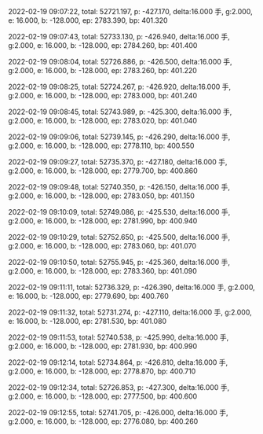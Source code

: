 2022-02-19 09:07:22, total: 52721.197, p: -427.170, delta:16.000 手, g:2.000, e: 16.000, b: -128.000, ep: 2783.390, bp: 401.320

2022-02-19 09:07:43, total: 52733.130, p: -426.940, delta:16.000 手, g:2.000, e: 16.000, b: -128.000, ep: 2784.260, bp: 401.400

2022-02-19 09:08:04, total: 52726.886, p: -426.500, delta:16.000 手, g:2.000, e: 16.000, b: -128.000, ep: 2783.260, bp: 401.220

2022-02-19 09:08:25, total: 52724.267, p: -426.920, delta:16.000 手, g:2.000, e: 16.000, b: -128.000, ep: 2783.000, bp: 401.240

2022-02-19 09:08:45, total: 52743.989, p: -425.300, delta:16.000 手, g:2.000, e: 16.000, b: -128.000, ep: 2783.020, bp: 401.040

2022-02-19 09:09:06, total: 52739.145, p: -426.290, delta:16.000 手, g:2.000, e: 16.000, b: -128.000, ep: 2778.110, bp: 400.550

2022-02-19 09:09:27, total: 52735.370, p: -427.180, delta:16.000 手, g:2.000, e: 16.000, b: -128.000, ep: 2779.700, bp: 400.860

2022-02-19 09:09:48, total: 52740.350, p: -426.150, delta:16.000 手, g:2.000, e: 16.000, b: -128.000, ep: 2783.050, bp: 401.150

2022-02-19 09:10:09, total: 52749.086, p: -425.530, delta:16.000 手, g:2.000, e: 16.000, b: -128.000, ep: 2781.990, bp: 400.940

2022-02-19 09:10:29, total: 52752.650, p: -425.500, delta:16.000 手, g:2.000, e: 16.000, b: -128.000, ep: 2783.060, bp: 401.070

2022-02-19 09:10:50, total: 52755.945, p: -425.360, delta:16.000 手, g:2.000, e: 16.000, b: -128.000, ep: 2783.360, bp: 401.090

2022-02-19 09:11:11, total: 52736.329, p: -426.390, delta:16.000 手, g:2.000, e: 16.000, b: -128.000, ep: 2779.690, bp: 400.760

2022-02-19 09:11:32, total: 52731.274, p: -427.110, delta:16.000 手, g:2.000, e: 16.000, b: -128.000, ep: 2781.530, bp: 401.080

2022-02-19 09:11:53, total: 52740.538, p: -425.990, delta:16.000 手, g:2.000, e: 16.000, b: -128.000, ep: 2781.930, bp: 400.990

2022-02-19 09:12:14, total: 52734.864, p: -426.810, delta:16.000 手, g:2.000, e: 16.000, b: -128.000, ep: 2778.870, bp: 400.710

2022-02-19 09:12:34, total: 52726.853, p: -427.300, delta:16.000 手, g:2.000, e: 16.000, b: -128.000, ep: 2777.500, bp: 400.600

2022-02-19 09:12:55, total: 52741.705, p: -426.000, delta:16.000 手, g:2.000, e: 16.000, b: -128.000, ep: 2776.080, bp: 400.260
